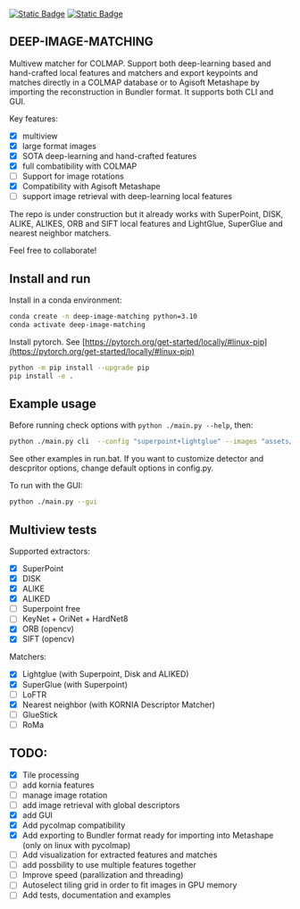 [![Static Badge](https://img.shields.io/badge/Powered_by-Kornia-green)](https://github.com/kornia/kornia) [![Static Badge](https://img.shields.io/badge/Matches_for-COLMAP-red)](https://github.com/colmap/colmap)

## DEEP-IMAGE-MATCHING

Multivew matcher for COLMAP. Support both deep-learning based and hand-crafted local features and matchers and export keypoints and matches directly in a COLMAP database or to Agisoft Metashape by importing the reconstruction in Bundler format. It supports both CLI and GUI.

Key features:

- [x] multiview
- [x] large format images
- [x] SOTA deep-learning and hand-crafted features
- [x] full combatibility with COLMAP
- [ ] Support for image rotations
- [x] Compatibility with Agisoft Metashape
- [ ] support image retrieval with deep-learning local features

The repo is under construction but it already works with SuperPoint, DISK, ALIKE, ALIKES, ORB and SIFT local features and LightGlue, SuperGlue and nearest neighbor matchers.

Feel free to collaborate!

## Install and run

Install in a conda environment:

```bash
conda create -n deep-image-matching python=3.10
conda activate deep-image-matching
```

Install pytorch. See [https://pytorch.org/get-started/locally/#linux-pip](https://pytorch.org/get-started/locally/#linux-pip)

```bash
python -m pip install --upgrade pip
pip install -e .
```

## Example usage

Before running check options with `python ./main.py --help`, then:

```bash
python ./main.py cli  --config "superpoint+lightglue" --images "assets/imgs" --outs "output" --strategy "sequential" --overlap 2
```

See other examples in run.bat. If you want to customize detector and descpritor options, change default options in config.py.

To run with the GUI:

```bash
python ./main.py --gui
```

## Multiview tests

Supported extractors:

- [x] SuperPoint
- [x] DISK
- [x] ALIKE
- [x] ALIKED
- [ ] Superpoint free
- [ ] KeyNet + OriNet + HardNet8
- [x] ORB (opencv)
- [x] SIFT (opencv)

Matchers:

- [x] Lightglue (with Superpoint, Disk and ALIKED)
- [x] SuperGlue (with Superpoint)
- [ ] LoFTR
- [x] Nearest neighbor (with KORNIA Descriptor Matcher)
- [ ] GlueStick
- [ ] RoMa

## TODO:

- [x] Tile processing
- [ ] add kornia features
- [ ] manage image rotation
- [ ] add image retrieval with global descriptors
- [x] add GUI
- [x] Add pycolmap compatibility
- [x] Add exporting to Bundler format ready for importing into Metashape (only on linux with pycolmap)
- [ ] Add visualization for extracted features and matches
- [ ] add possbility to use multiple features together
- [ ] Improve speed (parallization and threading) 
- [ ] Autoselect tiling grid in order to fit images in GPU memory 
- [ ] Add tests, documentation and examples
